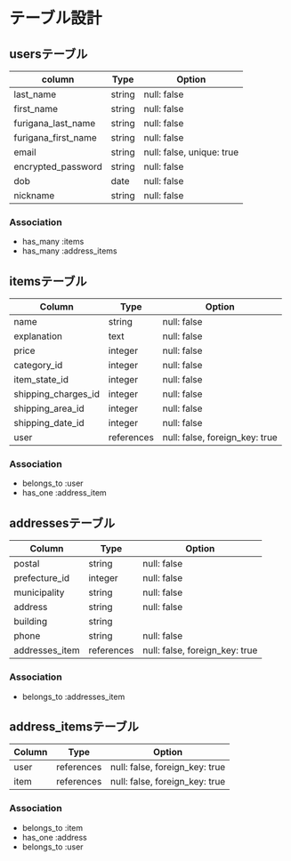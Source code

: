 # テーブル設計

## usersテーブル

| column                  | Type   | Option                    |
| ----------------------- | ------ | ------------------------- |
| last_name               | string | null: false               |
| first_name              | string | null: false               |
| furigana_last_name      | string | null: false               |
| furigana_first_name     | string | null: false               | 
| email                   | string | null: false, unique: true |
| encrypted_password      | string | null: false               |
| dob                     | date   | null: false               |
| nickname                | string | null: false               |

### Association

- has_many :items
- has_many :address_items

## itemsテーブル

| Column              | Type        | Option                         |
| ------------------- | ----------- | ------------------------------ |
| name                | string      | null: false                    |
| explanation         | text        | null: false                    |
| price               | integer     | null: false                    |
| category_id         | integer     | null: false                    |
| item_state_id       | integer     | null: false                    |
| shipping_charges_id | integer     | null: false                    |
| shipping_area_id    | integer     | null: false                    |
| shipping_date_id    | integer     | null: false                    |
| user                | references  | null: false, foreign_key: true |

### Association

- belongs_to :user
- has_one :address_item

## addressesテーブル

| Column         | Type       | Option                         |
| -------------- | ---------- | ------------------------------ |
| postal         | string     | null: false                    |
| prefecture_id  | integer    | null: false                    |
| municipality   | string     | null: false                    |
| address        | string     | null: false                    |
| building       | string     |                                |
| phone          | string     | null: false                    |   
| addresses_item | references | null: false, foreign_key: true |

### Association

- belongs_to :addresses_item

## address_itemsテーブル

| Column | Type       | Option                         |
| ------ | ---------- | ------------------------------ |
| user   | references | null: false, foreign_key: true |
| item   | references | null: false, foreign_key: true |

### Association

- belongs_to :item
- has_one :address
- belongs_to :user
